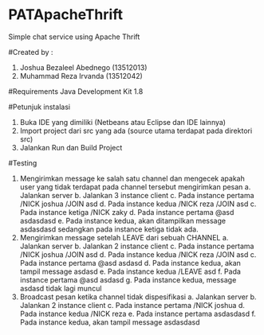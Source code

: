 # PATApacheThrift
Simple chat service using Apache Thrift

#Created by :
1. Joshua Bezaleel Abednego (13512013)
2. Muhammad Reza Irvanda (13512042)

#Requirements
Java Development Kit 1.8

#Petunjuk instalasi
1. Buka IDE yang dimiliki (Netbeans atau Eclipse dan IDE lainnya)
2. Import project dari src yang ada (source utama terdapat pada direktori src)
3. Jalankan Run dan Build Project

#Testing
1. Mengirimkan message ke salah satu channel dan mengecek apakah user yang tidak terdapat pada channel tersebut mengirimkan pesan
	a. Jalankan server
	b. Jalankan 3 instance client
	c. Pada instance pertama
		/NICK joshua
		/JOIN asd
	d. Pada instance kedua
		/NICK reza
		/JOIN asd
	c. Pada instance ketiga
		/NICK zaky
	d. Pada instance pertama
		@asd asdasdasd
	e. Pada instance kedua, akan ditampilkan message asdasdasd sedangkan pada instance ketiga tidak ada.
2. Mengirimkan message setelah LEAVE dari sebuah CHANNEL
	a. Jalankan server
	b. Jalankan 2 instance client
	c. Pada instance pertama
		/NICK joshua
		/JOIN asd
	d. Pada instance kedua
		/NICK reza
		/JOIN asd
	c. Pada instance pertama
		@asd asdasd
	d. Pada instance kedua, akan tampil message asdasd
	e. Pada instance kedua
		/LEAVE asd
	f. Pada instance pertama
		@asd asdasd
	g. Pada instance kedua, message asdasd tidak lagi muncul
3. Broadcast pesan ketika channel tidak dispesifikasi
	a. Jalankan server
	b. Jalankan 2 instance client
	c. Pada instance pertama
		/NICK joshua
	d. Pada instance kedua
		/NICK reza
	e. Pada instance pertama
		asdasdasd
	f. Pada instance kedua, akan tampil message asdasdasd

